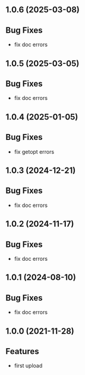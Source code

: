 ## 1.0.6 (2025-03-08)

## Bug Fixes

- fix doc errors

## 1.0.5 (2025-03-05)

## Bug Fixes

- fix doc errors

## 1.0.4 (2025-01-05)

## Bug Fixes

- fix getopt errors

## 1.0.3 (2024-12-21)

## Bug Fixes

- fix doc errors

## 1.0.2 (2024-11-17)

## Bug Fixes

- fix doc errors

## 1.0.1 (2024-08-10)

## Bug Fixes

- fix doc errors

## 1.0.0 (2021-11-28)

## Features

- first upload